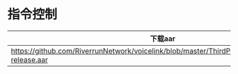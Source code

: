 # 指令控制

| 下载aar           | 
| -------------- 
| https://github.com/RiverrunNetwork/voicelink/blob/master/ThirdPartyServer/app/libs/appintent-release.aar<br> |
